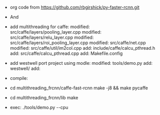 
- org code from  https://github.com/rbgirshick/py-faster-rcnn.git

- And

- add multithreading for caffe:
    modified:   src/caffe/layers/pooling_layer.cpp
    modified:   src/caffe/layers/relu_layer.cpp
    modified:   src/caffe/layers/roi_pooling_layer.cpp
    modified:   src/caffe/net.cpp
    modified:   src/caffe/util/im2col.cpp
    add:        include/caffe/calcu_pthread.h
    add:        src/caffe/calcu_pthread.cpp
    add:        Makefile.config


- add westwell port project using modle:
    modified:   tools/demo.py
    add:        westwell/
    add:        


- compile:

- cd multithreading_frcnn/caffe-fast-rcnn
  make -j8 && make pycaffe

- cd multithreading_frcnn/lib
  make

- exec:
  ./tools/demo.py --cpu

